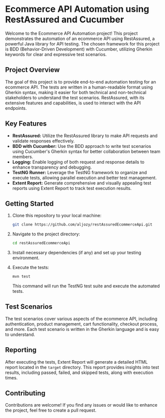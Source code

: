 # Ecommerce API Automation using RestAssured and Cucumber

Welcome to the Ecommerce API Automation project! This project demonstrates the automation of an ecommerce API using RestAssured, a powerful Java library for API testing. The chosen framework for this project is BDD (Behavior-Driven Development) with Cucumber, utilizing Gherkin keywords for clear and expressive test scenarios.

## Project Overview

The goal of this project is to provide end-to-end automation testing for an ecommerce API. The tests are written in a human-readable format using Gherkin syntax, making it easier for both technical and non-technical stakeholders to understand the test scenarios. RestAssured, with its extensive features and capabilities, is used to interact with the API endpoints.

## Key Features

- **RestAssured:** Utilize the RestAssured library to make API requests and validate responses effectively.
- **BDD with Cucumber:** Use the BDD approach to write test scenarios using Cucumber's Gherkin syntax for better collaboration between team members.
- **Logging:** Enable logging of both request and response details to enhance transparency and debugging.
- **TestNG Runner:** Leverage the TestNG framework to organize and execute tests, allowing parallel execution and better test management.
- **Extent Report:** Generate comprehensive and visually appealing test reports using Extent Report to track test execution results.

## Getting Started

1. Clone this repository to your local machine:

   ```bash
   git clone https://github.com/aljozy/restAssuredEcommerceApi.git
   ```

2. Navigate to the project directory:

   ```bash
   cd restAssuredEcommerceApi
   ```

3. Install necessary dependencies (if any) and set up your testing environment.

4. Execute the tests:

   ```bash
   mvn test
   ```

   This command will run the TestNG test suite and execute the automated tests.

## Test Scenarios

The test scenarios cover various aspects of the ecommerce API, including authentication, product management, cart functionality, checkout process, and more. Each test scenario is written in the Gherkin language and is easy to understand.

## Reporting

After executing the tests, Extent Report will generate a detailed HTML report located in the `target` directory. This report provides insights into test results, including passed, failed, and skipped tests, along with execution times.

## Contributing

Contributions are welcome! If you find any issues or would like to enhance the project, feel free to create a pull request.





